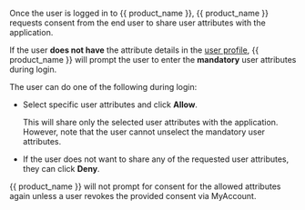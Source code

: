 <!-- markdownlint-disable-next-line -->
Once the user is logged in to {{ product_name }}, {{ product_name }} requests consent from the end user to share user attributes with the application.

If the user **does not have** the attribute details in the [user profile]({{base_path}}/guides/users/manage-users/#manage-user-profiles), {{ product_name }} will prompt the user to enter the **mandatory** user attributes during login.  

The user can do one of the following during login:

- Select specific user attributes and click **Allow**.

    This will share only the selected user attributes with the application. However, note that the user cannot unselect the mandatory user attributes.

- If the user does not want to share any of the requested user attributes, they can click **Deny**.

{{ product_name }} will not prompt for consent for the allowed attributes again unless a user revokes the provided consent via MyAccount.

